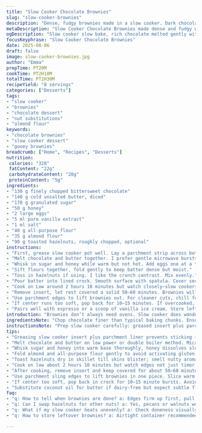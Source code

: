 ```yaml
---
title: "Slow Cooker Chocolate Brownies"
slug: "slow-cooker-brownies"
description: "Dense, fudgy brownies made in a slow cooker. Dark chocolate melted with butter, swapped some sugar for honey, almond flour replaces half the wheat. Pecans traded for toasted hazelnuts. Low and slow cooks the batter till edges set but center stays gooey. Cool a bit before slicing. Watch for puffed edges, glossy center, slight jiggle. Perfect for when oven’s busy or summer heat’s a no-go."
metaDescription: "Slow Cooker Chocolate Brownies made dense and fudgy with almond flour and honey swapped for sugar; toasted hazelnuts replace pecans; cook low, watch edges and jiggle center."
ogDescription: "Slow cooker slow bake, rich chocolate melted gently with butter, honey sweetens subtly, almond flour softens crumb; watch edges firm, center jiggle; hazelnuts add crunch."
focusKeyphrase: "Slow Cooker Chocolate Brownies"
date: 2025-08-06
draft: false
image: slow-cooker-brownies.jpg
author: "Emma"
prepTime: PT20M
cookTime: PT2H10M
totalTime: PT2H30M
recipeYield: "8 servings"
categories: ["Desserts"]
tags:
- "slow cooker"
- "brownies"
- "chocolate dessert"
- "nut substitutions"
- "almond flour"
keywords:
- "chocolate brownies"
- "slow cooker dessert"
- "gooey brownies"
breadcrumb: ["Home", "Recipes", "Desserts"]
nutrition: 
 calories: "320"
 fatContent: "22g"
 carbohydrateContent: "28g"
 proteinContent: "5g"
ingredients:
- "130 g finely chopped bittersweet chocolate"
- "140 g cold unsalted butter, diced"
- "170 g granulated sugar"
- "50 g honey"
- "2 large eggs"
- "5 ml pure vanilla extract"
- "1 ml salt"
- "40 g all-purpose flour"
- "35 g almond flour"
- "90 g toasted hazelnuts, roughly chopped, optional"
instructions:
- "First, grease slow cooker pot well. Lay a parchment strip across bottom, letting edges extend outside—makes lifting out easier."
- "Melt chocolate and butter together. I prefer gentle microwave bursts; prevents burning. Stir till smooth, remove from heat, cool slightly."
- "Whisk in sugar and honey while warm but not hot. Add eggs one at a time; whisk vigorously to emulsify. Follow with vanilla and salt."
- "Sift flours together, fold gently to keep batter dense but moist."
- "Toss in hazelnuts if using. I like the crunch contrast. Mix evenly."
- "Pour batter into lined crock. Smooth surface with spatula. Cover securely."
- "Cook on Low around 2 hours 10 minutes but watch closely—slow cookers vary wildly. Edges firm, center glossy, jiggles when nudged."
- "Remove insert, let rest covered a solid 50–60 minutes. Brownies will set perfectly as they cool."
- "Use parchment edges to lift brownies out. For cleaner cuts, chill fully or slice warm with serrated knife."
- "If center runs too soft, pop back for 10–15 minutes. If overcooked, expect drier edges."
- "Pairs well with espresso or a scoop of vanilla ice cream. Store leftovers airtight; reheat gently."
introduction: "Brownies don’t always need ovens. Slow cooker does wonders. Choc+butter melt, sugar+honey sweeten. Almond flour adds softness, hazelnuts bring crunch. I’ve fiddled with timing; varied slow cooker temps make fixed times unreliable. Look for set edges, shiny wobbly center—signals doneness better than clock. Cooling waits crucial; brownie sets as it cools, can’t rush that. Removed one too soon—gooey mess. Too late—edges dry. Learned through trial. Oven off means kitchen stays cooler. Plus, that nutty roasted scent fills air as hazelnuts toast. Texture slightly different than oven-baked, richer, denser. No frantic stirring; just whisk, fold, slow cook, and wait. Often overlooked method but trust me, worth trying. Brownie cravings quelled effortlessly. The simple pleasure of emerging silky, fudgy squares after afternoon snooze by slow cooker. No fuss, no burn, just yummy."
ingredientsNote: "Chop chocolate finer than typical baking chunks. Ensures even melt, avoids gritty spots. Butter cut in small cubes; melts better than slabs. Honey isn’t a direct sugar swap but brings moisture balance, adds complexity with less sweetness. Use raw or dark honey. Almond flour subbing half the wheat flour softens crumb and adds nuttiness. Toasting hazelnuts ahead key—steaming skillet, tossing often till skins blister. Cool nuts fully before chopping or oils ooze altering texture. Salt, even small pinch, critical to balance chocolate’s bitterness. Vanilla extract last add, best pure or homemade. Grease slow cooker insert thoroughly; butter or oil spray. Parchment paper isn’t optional here—it’s saving throw for lifting fragile brownies. Adapt fats easily: coconut oil or vegan butter works but flavor shifts. Flour swaps like gluten-free blends need trials, lower expectations on texture. Watch sugar substitutions—too much honey risks sogginess. Keep monitoring your slow cooker’s quirks, note heat zones, adjust timing."
instructionsNote: "Prep slow cooker carefully: greased insert plus parchment liner prolongs brownie integrity. Melting chocolate and butter low prevents scorching; chocolate easily goes grainy if rushed or overheated. Incorporate sugars while warm helps dissolve crystals; honey dissolves slower so whisk well. Eggs cold? Let reach room temp else risk curdling batter. Adding flour gently prevents toughening brownies, no over-beating beyond just incorporating. Nuts folded just before pouring keeps crunch intact. Spread batter evenly. Cover well, traps steam and cooks consistently. Two hours plus or minus depending on crock’s strength; cold spots inside can undercook edges. Visual/tactile doneness beats timer: edges firm, browned, center shiny, jiggles slightly—not liquid but loose. Immediate cooling in cooker causes soggy edges; remove insert and cover to hold heat, set texture for about an hour. Use parchment edges to lift out brownies whole. Cut with serrated knife warm for cleaner slices. Too soft? Additional heat in 10-minute bursts. Avoid overbaking or edges dry harshly. Store leftovers airtight; let rest before refrigerating to keep chewiness intact."
tips:
- "Greasing slow cooker insert plus parchment liner prevents sticking — no peel, no mess. Paper edges extend over sides for easy brownie lift. Without this, expect crumbs and broken slabs."
- "Melt chocolate and butter on low power or double boiler method. Microwave bursts break chocolate’s fragile temper. Overheated chocolate seizes grainy, butter separates. Stir constantly till velvety smooth."
- "Whisk sugar and honey into warm base thoroughly, honey dissolves slower, lumps form if rushed. Add eggs one at a time at near room temp — too hot curdles, too cold slows emulsifying."
- "Fold almond and all-purpose flour gently to avoid activating gluten, which toughens. No overmixing. Folding keeps batter dense but moist, giving bite without dryness or hardness."
- "Toast hazelnuts dry in skillet till skins blister; smell nutty aroma. Cool nuts fully before chopping. Warm nuts release oils, make crumbs greasy. Fold nuts in last to maintain crunch."
- "Cook on low about 2 hours 10 minutes but watch edges not just timer. Edges firm, center glossy with jiggle means done. Seconds matter, crock temps vary wildly, trust touch and sight first."
- "After cooking, remove insert and keep covered for about 50–60 minutes. Resting pulls steam back into brownie, firms edges and center without drying. Skipping this leads to crumbly edges."
- "Use parchment sling edges to lift brownies in one piece. Slice warm with serrated knife for cleaner cuts. Chill fully for firmer slices but texture changes slightly—denser, less gooey."
- "If center too soft, pop back in crock for 10–15 minute bursts. Avoid overcooking—edges dry out fast, become tough, flavor flat. Timing adjusts to cooker quirks, batter volume."
- "Substitute coconut oil for butter if dairy-free but expect subtle flavor change. Oat flour swap for almond or all-purpose reduces gluten, softer crumb but watch moisture, timing."
faq:
- "q: How to tell when brownies are done? a: Edges firm up first, pull slightly from sides. Center shines and jiggles loosely but not liquid. Tap edges, listen for slight crispness. Overcook, edges dry. Under, gooey mess."
- "q: Can I swap hazelnuts for other nuts? a: Yes, pecans or walnuts work but no toast, less crunch. Toast nuts releases oils and aromas non-negotiable for flavor punch. Raw nuts give bland, soft bites."
- "q: What if my slow cooker heats unevenly? a: Check doneness visually plus tactile jiggle test. Rotate insert if possible. Add 10-min cook bursts for undercooked spots. Avoid fixed times; slow cookers vary widely."
- "q: How to store leftover brownies? a: Airtight container recommended, fridge or room temp short-term fine. Cooling fully first locks moisture. Wrap in parchment for softness, plastic wrap traps too much steam, soggy edges."

---
```

